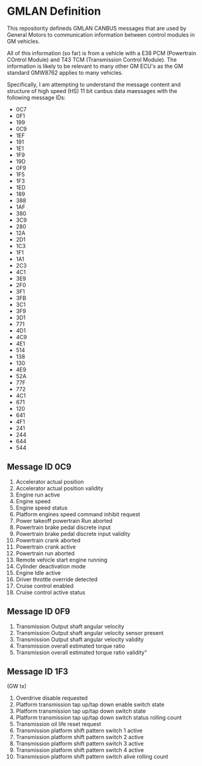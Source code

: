 # GMLAN Definition
This repositority defineds GMLAN CANBUS messages that are used by General Motors to communication information between control modules in GM vehicles.

All of this information (so far) is from a vehicle with a E38 PCM (Powertrain COntrol Module) and T43 TCM (Transmission Control Module). The information is likely to be relevant to many other GM ECU's as the GM standard GMW8762 applies to many vehicles.

Specifically, I am attempting to understand the message content and structure of high speed (HS) 11 bit canbus data maessages with the following message IDs:

- 0C7
- 0F1
- 199
- 0C9
- 1EF
- 191
- 1E1
- 1F9
- 19D
- 0F9
- 1F5
- 1F3
- 1ED
- 189
- 388
- 1AF
- 380
- 3C9
- 280
- 12A
- 2D1
- 1C3
- 1F1
- 1A1
- 2C3
- 4C1
- 3E9
- 2F0
- 3F1
- 3FB
- 3C1
- 3F9
- 3D1
- 771
- 4D1
- 4C9
- 4E1
- 514
- 138
- 130
- 4E9
- 52A
- 77F
- 772
- 4C1
- 671
- 120
- 641
- 4F1
- 241
- 244
- 644
- 544


## Message ID 0C9
1. Accelerator actual position
2. Accelerator actual position validity
3. Engine run active
4. Engine speed
5. Engine speed status
6. Platform engines speed command inhibit request
7. Power takeoff powertrain Run aborted
8. Powertrain brake pedal discrete input
9. Powertrain brake pedal discrete input validity
10. Powertrain crank aborted
11. Powertrain crank active
12. Powertrain run aborted
13. Remote vehicle start engine running
14. Cylinder deactivation mode
15. Engine Idle active
16. Driver throttle override detected
17. Cruise control enabled
18. Cruise control active status

## Message ID 0F9
1. Transmission Output shaft angular velocity
2. Transmission Output shaft angular velocity sensor present
3. Transmission Output shaft angular velocity validity
4. Transmission overall estimated torque ratio
5. Transmission overall estimated torque ratio validity"


## Message ID 1F3	
(GW tx)
1. Overdrive disable requested
2. Platform transmission tap up/tap down enable switch state
3. Platform transmission tap up/tap down switch state
4. Platform transmission tap up/tap down switch status rolling count
5. Transmission oil life reset request
6. Transmission platform shift pattern switch 1 active
7. Transmission platform shift pattern switch 2 active
8. Transmission platform shift pattern switch 3 active
9. Transmission platform shift pattern switch 4 active
10. Transmission platform shift pattern switch alive rolling count


